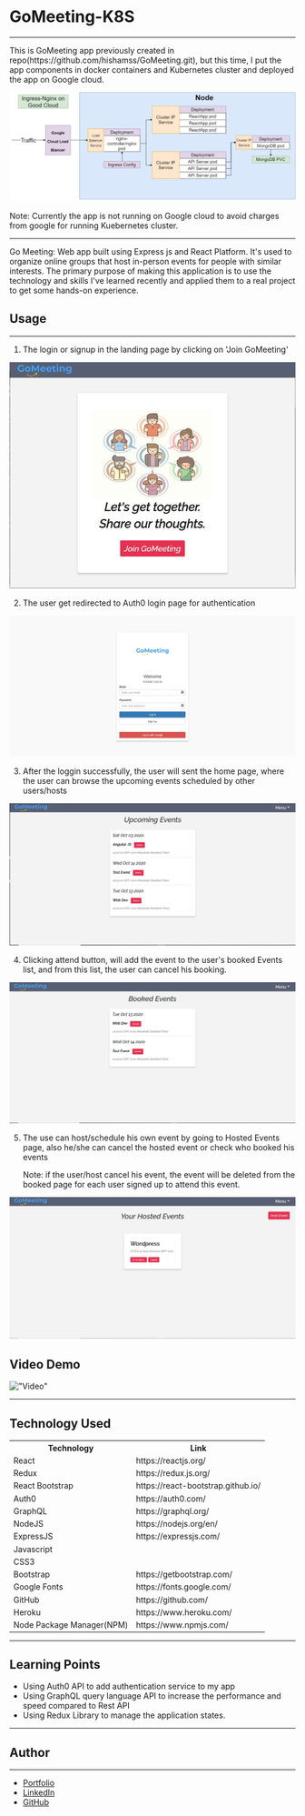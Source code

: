 # GoMeeting-K8S

<hr>
This is GoMeeting app previously created in repo(https://github.com/hishamss/GoMeeting.git), but this time, I put the app components in docker containers and Kubernetes cluster and deployed the app on Google cloud.

!["OverView"](OverView.png)

Note: Currently the app is not running on Google cloud to avoid charges from google for running Kuebernetes cluster.

<hr>
Go Meeting: Web app built using Express js and React Platform. It's used to organize online groups that host in-person events for people with similar interests. The primary purpose of making this application is to use the technology and skills I've learned recently and applied them to a real project to get some hands-on experience.

<h2>Usage</h2>
<hr>

1. The login or signup in the landing page by clicking on 'Join GoMeeting'

!["One"](api/Readme/step1.jpg)

2. The user get redirected to Auth0 login page for authentication

!["two"](api/Readme/step2.jpg)

3. After the loggin successfully, the user will sent the home page, where the user can browse the upcoming events scheduled by other users/hosts

!["three"](api/Readme/step3.jpg)

4. Clicking attend button, will add the event to the user's booked Events list, and from this list, the user can cancel his booking.

!["four"](api/Readme/step4.jpg)

5. The use can host/schedule his own event by going to Hosted Events page, also he/she can cancel the hosted event or check who booked his events

   Note: if the user/host cancel his event, the event will be deleted from the booked page for each user signed up to attend this event.

!["five"](api/Readme/step5.jpg)

<h2>Video Demo</h2>

!["Video"](api/Readme/GoMeeting.gif)

<hr>

<h2>Technology Used</h2>

<table>
<tr>
<th>Technology</th>

<th>Link</th>

</tr>
<tr>
<td>React</td>
<td>https://reactjs.org/</td>
</tr>
<tr>
<td>Redux</td>
<td>https://redux.js.org/</td>
</tr>
<tr>
<td>React Bootstrap</td>
<td>https://react-bootstrap.github.io/</td>
</tr>
<tr>
<td>Auth0</td>
<td>https://auth0.com/</td>
</tr>
<tr>
<td>GraphQL</td>
<td>https://graphql.org/</td>
</tr>
<tr>
<tr>
<td>NodeJS</td>
<td>https://nodejs.org/en/</td>
</tr>
<tr>
<td>ExpressJS</td>
<td>https://expressjs.com/</td>
</tr>
<tr>
<td>Javascript</td>
<td></td>
</tr>
<tr>
<td>CSS3</td>
<td></td>
</tr>
<tr>
<td>Bootstrap</td>
<td>https://getbootstrap.com/</td>
</tr>
<tr>
<td>Google Fonts</td>
<td>https://fonts.google.com/</td>
</tr>
<tr>
<td>GitHub</td>
<td>https://github.com/</td>
</tr>
<tr>
<td>Heroku</td>
<td>https://www.heroku.com/</td>
</tr>
<tr>
<td>Node Package Manager(NPM)</td>
<td>https://www.npmjs.com/</td>
</tr>
</table>
<hr>

<h2>Learning Points</h2>

- Using Auth0 API to add authentication service to my app
- Using GraphQL query language API to increase the performance and speed compared to Rest API
- Using Redux Library to manage the application states.
<hr>

<h2>Author</h2>
<hr>

- <a href="http://portfolio.hishamsaymeh.com">Portfolio</a>
- <a href="https://www.linkedin.com/in/hisham-saymeh">LinkedIn</a>
- <a href="https://github.com/hishamss">GitHub</a>
